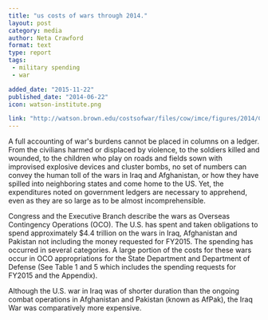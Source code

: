 ```yaml
---
title: "us costs of wars through 2014."
layout: post
category: media
author: Neta Crawford
format: text
type: report
tags: 
 - military spending
 - war

added_date: "2015-11-22"
published_date: "2014-06-22"
icon: watson-institute.png

link: "http://watson.brown.edu/costsofwar/files/cow/imce/figures/2014/Costs%20of%20War%20Summary%20Crawford%20June%202014.pdf"
---
```


A full accounting	of	war's	burdens cannot be	placed in columns on	a ledger.
From the civilians harmed or displaced by violence, to the soldiers killed and
wounded, to the children who play on roads and fields sown with improvised
explosive devices and cluster bombs, no set of	numbers can convey the human
toll of the wars in Iraq and Afghanistan, or how they have spilled	into
neighboring states and come home to the US.  Yet, the expenditures noted on
government ledgers are necessary to apprehend, even as they are so large as to
be almost incomprehensible.  

Congress and the Executive Branch describe the wars as Overseas Contingency
Operations (OCO).  The U.S. has spent and taken obligations to spend
approximately $4.4 trillion on	the wars	in	Iraq,	Afghanistan	and Pakistan not
including	the money requested for	FY2015.  The spending has occurred in
several categories.  A large portion of the costs for these wars occur in OCO
appropriations for the State Department and Department of Defense (See Table 1
and 5 which includes the spending requests for FY2015 and the Appendix).

Although the U.S. war in Iraq	was of shorter duration	than the ongoing combat
operations in Afghanistan and	Pakistan	(known as AfPak),	the Iraq	War was
comparatively more expensive.  
